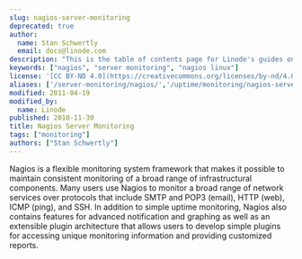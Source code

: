 ```yaml
---
slug: nagios-server-monitoring
deprecated: true
author:
  name: Stan Schwertly
  email: docs@linode.com
description: "This is the table of contents page for Linode's guides on how to install and configure Nagios, a web application that monitors apps, servers, and websites."
keywords: ["nagios", "server monitoring", "nagios linux"]
license: '[CC BY-ND 4.0](https://creativecommons.org/licenses/by-nd/4.0)'
aliases: ['/server-monitoring/nagios/','/uptime/monitoring/nagios-server-monitoring/']
modified: 2011-04-19
modified_by:
  name: Linode
published: 2010-11-30
title: Nagios Server Monitoring
tags: ["monitoring"]
authors: ["Stan Schwertly"]
---
```


Nagios is a flexible monitoring system framework that makes it possible to maintain consistent monitoring of a broad range of infrastructural components. Many users use Nagios to monitor a broad range of network services over protocols that include SMTP and POP3 (email), HTTP (web), ICMP (ping), and SSH. In addition to simple uptime monitoring, Nagios also contains features for advanced notification and graphing as well as an extensible plugin architecture that allows users to develop simple plugins for accessing unique monitoring information and providing customized reports.
